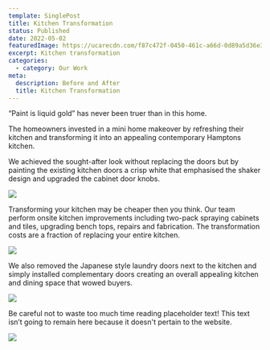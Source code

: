 ```yaml
---
template: SinglePost
title: Kitchen Transformation
status: Published
date: 2022-05-02
featuredImage: https://ucarecdn.com/f87c472f-0450-461c-a66d-0d89a5d36e3d/-/crop/892x562/0,201/-/preview/
excerpt: Kitchen transformation
categories:
  - category: Our Work
meta:
  description: Before and After
  title: Kitchen Transformation
---
```


 “Paint is liquid gold” has never been truer than in this home.

The homeowners invested in a mini home makeover by refreshing their kitchen and transforming it into an appealing contemporary Hamptons kitchen.

We achieved the sought-after look without replacing the doors but by painting the existing kitchen doors a crisp white that emphasised the shaker design and upgraded the cabinet door knobs.

![](https://ucarecdn.com/258cea48-780a-4d32-bde1-80fae938ff5f/)

Transforming your kitchen may be cheaper then you think. Our team perform onsite kitchen improvements including two-pack spraying cabinets and tiles, upgrading bench tops, repairs and fabrication. The transformation costs are a fraction of replacing your entire kitchen. 

![](https://ucarecdn.com/a16e1f9f-053f-41fc-8cf6-2b5e9b40567c/)

We also removed the Japanese style laundry doors next to the kitchen and simply installed complementary doors creating an overall appealing kitchen and dining space that wowed buyers.

![](https://ucarecdn.com/7fe0aadf-ecab-4047-af79-0589f5992fea/)

Be careful not to waste too much time reading placeholder text! This text isn’t going to remain here because it doesn't pertain to the website. 

![](https://ucarecdn.com/d055b256-6898-47b3-bc13-27f6f1e47689/)